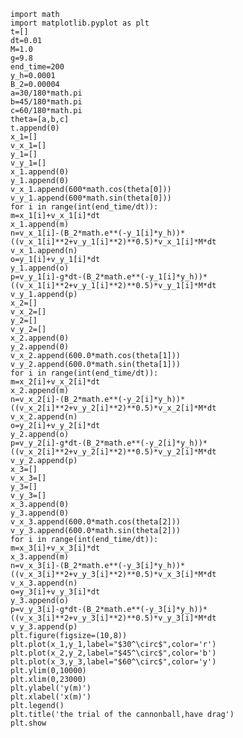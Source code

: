     import math
    import matplotlib.pyplot as plt
    t=[]
    dt=0.01
    M=1.0
    g=9.8
    end_time=200
    y_h=0.0001
    B_2=0.00004
    a=30/180*math.pi
    b=45/180*math.pi
    c=60/180*math.pi
    theta=[a,b,c] 
    t.append(0)
    x_1=[]
    v_x_1=[]
    y_1=[]
    v_y_1=[]
    x_1.append(0)
    y_1.append(0)
    v_x_1.append(600*math.cos(theta[0]))
    v_y_1.append(600*math.sin(theta[0]))
    for i in range(int(end_time/dt)):
    m=x_1[i]+v_x_1[i]*dt
    x_1.append(m)
    n=v_x_1[i]-(B_2*math.e**(-y_1[i]*y_h))*((v_x_1[i]**2+v_y_1[i]**2)**0.5)*v_x_1[i]*M*dt
    v_x_1.append(n)
    o=y_1[i]+v_y_1[i]*dt
    y_1.append(o)
    p=v_y_1[i]-g*dt-(B_2*math.e**(-y_1[i]*y_h))*((v_x_1[i]**2+v_y_1[i]**2)**0.5)*v_y_1[i]*M*dt
    v_y_1.append(p)
    x_2=[]
    v_x_2=[]
    y_2=[]
    v_y_2=[]
    x_2.append(0)
    y_2.append(0)
    v_x_2.append(600.0*math.cos(theta[1]))
    v_y_2.append(600.0*math.sin(theta[1]))
    for i in range(int(end_time/dt)):
    m=x_2[i]+v_x_2[i]*dt
    x_2.append(m)
    n=v_x_2[i]-(B_2*math.e**(-y_2[i]*y_h))*((v_x_2[i]**2+v_y_2[i]**2)**0.5)*v_x_2[i]*M*dt
    v_x_2.append(n)
    o=y_2[i]+v_y_2[i]*dt
    y_2.append(o)
    p=v_y_2[i]-g*dt-(B_2*math.e**(-y_2[i]*y_h))*((v_x_2[i]**2+v_y_2[i]**2)**0.5)*v_y_2[i]*M*dt
    v_y_2.append(p)
    x_3=[]
    v_x_3=[]
    y_3=[]
    v_y_3=[]
    x_3.append(0)
    y_3.append(0)
    v_x_3.append(600.0*math.cos(theta[2]))  
    v_y_3.append(600.0*math.sin(theta[2]))
    for i in range(int(end_time/dt)):
    m=x_3[i]+v_x_3[i]*dt
    x_3.append(m)
    n=v_x_3[i]-(B_2*math.e**(-y_3[i]*y_h))*((v_x_3[i]**2+v_y_3[i]**2)**0.5)*v_x_3[i]*M*dt
    v_x_3.append(n)
    o=y_3[i]+v_y_3[i]*dt
    y_3.append(o)
    p=v_y_3[i]-g*dt-(B_2*math.e**(-y_3[i]*y_h))*((v_x_3[i]**2+v_y_3[i]**2)**0.5)*v_y_3[i]*M*dt
    v_y_3.append(p)
    plt.figure(figsize=(10,8))    
    plt.plot(x_1,y_1,label="$30^\circ$",color='r')
    plt.plot(x_2,y_2,label="$45^\circ$",color='b')
    plt.plot(x_3,y_3,label="$60^\circ$",color='y')
    plt.ylim(0,10000)
    plt.xlim(0,23000)
    plt.ylabel('y(m)')
    plt.xlabel('x(m)')
    plt.legend()
    plt.title('the trial of the cannonball,have drag')
    plt.show

